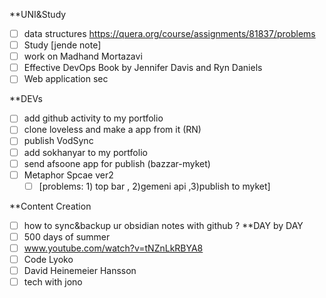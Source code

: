 **UNI&Study
- [ ] data structures https://quera.org/course/assignments/81837/problems
- [ ] Study [jende note]
- [ ] work on Madhand Mortazavi
- [ ] Effective DevOps Book by Jennifer Davis and Ryn Daniels
- [ ] Web application sec
 
**DEVs
- [ ] add github activity to my portfolio 
- [ ] clone loveless and make a app from it (RN)
- [ ] publish VodSync
- [ ] add sokhanyar to my portfolio
- [ ] send afsoone app for publish (bazzar-myket)
- [ ] Metaphor Spcae ver2 
	- [ ] [problems: 1) top bar , 2)gemeni api ,3)publish to myket]
 
**Content Creation
- [ ] how to sync&backup ur obsidian notes with github ?
**DAY by DAY
- [ ] 500 days of summer
- [ ] www.youtube.com/watch?v=tNZnLkRBYA8
- [ ] Code Lyoko
- [ ] David Heinemeier Hansson
- [ ] tech with jono